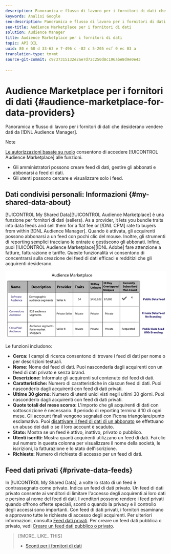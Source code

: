 ```yaml
---
description: Panoramica e flusso di lavoro per i fornitori di dati che desiderano vendere dati da Audience Manager.
keywords: Analisi Google
seo-description: Panoramica e flusso di lavoro per i fornitori di dati che desiderano vendere dati da Audience Manager.
seo-title: Audience Marketplace per i fornitori di dati
solution: Audience Manager
title: Audience Marketplace per i fornitori di dati
topic: API DIL
uuid: 80 e 60 d 33-63 e 7-496 c -82 c 5-205 ecf 0 ec 03 a
translation-type: tm+mt
source-git-commit: c9737315132e2ae7d72c250d8c196abe8d9e0e43

---
```



# Audience Marketplace per i fornitori di dati {#audience-marketplace-for-data-providers}

Panoramica e flusso di lavoro per i fornitori di dati che desiderano vendere dati da [!DNL Audience Manager].

<!-- c_marketplace_provider.xml -->

>[!NOTE]
>
>[Le autorizzazioni basate su ruolo](../../../reporting/reports-dashboard.md) consentono di accedere [!UICONTROL Audience Marketplace] alle funzioni.
>
>* Gli amministratori possono creare feed di dati, gestire gli abbonati e abbonarsi a feed di dati.
>* Gli utenti possono cercare e visualizzare solo i feed.


## Dati condivisi personali: Informazioni {#my-shared-data-about}

[!UICONTROL My Shared Data][!UICONTROL Audience Marketplace] è una funzione per fornitori di dati (sellers). As a provider, it lets you bundle traits into data feeds and sell them for a flat fee or [!DNL CPM] rate to buyers from within [!DNL Audience Manager]. Quando è attivata, gli acquirenti possono abbonarsi a un feed con pochi clic del mouse. Inoltre, gli strumenti di reporting semplici tracciano le entrate e gestiscono gli abbonati. Infine, puoi [!UICONTROL Audience Marketplace][!DNL Adobe] fare attenzione a fatture, fatturazione e tariffe. Queste funzionalità vi consentono di concentrarsi sulla creazione dei feed di dati efficaci e redditizi che gli acquirenti desiderano.

![](assets/seller_marketplace.png)

<!-- c_myshared_data.xml -->

Le funzioni includono:

* **Cerca:** I campi di ricerca consentono di trovare i feed di dati per nome o per descrizioni testuali.
* **Nome:** Nome del feed di dati. Puoi nasconderla dagli acquirenti con un feed di dati privato e senza brand.
* **Descrizione:** Informate gli acquirenti sul contenuto del feed di dati.
* **Caratteristiche:** Numero di caratteristiche in ciascun feed di dati. Puoi nasconderlo dagli acquirenti con feed di dati privati.
* **Ultime 30 giorno:** Numero di utenti unici visti negli ultimi 30 giorni. Puoi nasconderlo dagli acquirenti con feed di dati privati.
* **Quote totali del mese scorso:** L&#39;importo che gli acquirenti di dati con sottoscrizione è necessario. Il periodo di reporting termina il 10 di ogni mese. Gli account finali vengono segnalati con l&#39;icona triangolare/punto esclamativo. Puoi [disattivare il feed di dati di un abbonato](../../../features/audience-marketplace/marketplace-data-providers/marketplace-create-manage-feeds.md#deactivate-data-feed) se effettuano un abuso dei dati o se il loro account è scaduto.
* **Stato:** Mostra se un feed è attivo, inattivo, privato o pubblico.
* **Utenti iscritti:** Mostra quanti acquirenti utilizzano un feed di dati. Fai clic sul numero in questa colonna per visualizzare il nome della società, le iscrizioni, la fatturazione e lo stato dell&#39;iscrizione.
* **Richieste:** Numero di richieste di accesso per un feed di dati.

## Feed dati privati {#private-data-feeds}

In [!UICONTROL My Shared Data], a volte lo stato di un feed è contrassegnato come privato. Indica un feed di dati privato. Un feed di dati privato consente ai venditori di limitare l&#39;accesso degli acquirenti ai loro dati e persino al nome del feed di dati. I venditori possono rendere i feed privati quando offrono offerte speciali, sconti o quando la privacy e il controllo degli accessi sono importanti. Con feed di dati privati, i fornitori esaminano e approvano tutte le richieste di accesso degli acquirenti. Per ulteriori informazioni, consulta [Feed dati privati](../../../features/audience-marketplace/marketplace-private-feeds.md). Per creare un feed dati pubblica o privato, vedi [Creare un feed dati pubblico o privato](../../../features/audience-marketplace/marketplace-data-providers/marketplace-create-manage-feeds.md#create-public-private-data-feed).

>[!MORE_ LIKE_ THIS]
>
>* [Sconti per i fornitori di dati](../../../features/audience-marketplace/marketplace-data-providers/marketplace-create-manage-feeds.md#discounts)

